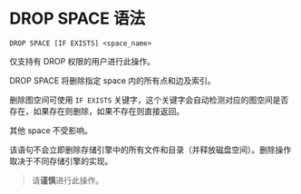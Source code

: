 # DROP SPACE 语法

```ngql
DROP SPACE [IF EXISTS] <space_name>
```

仅支持有 DROP 权限的用户进行此操作。

DROP SPACE 将删除指定 space 内的所有点和边及索引。

删除图空间可使用 `IF EXISTS` 关键字，这个关键字会自动检测对应的图空间是否存在，如果存在则删除，如果不存在则直接返回。

其他 space 不受影响。

该语句不会立即删除存储引擎中的所有文件和目录（并释放磁盘空间）。删除操作取决于不同存储引擎的实现。

> 请**谨慎**进行此操作。
